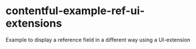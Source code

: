 # contentful-example-ref-ui-extensions
Example to display a reference field in a different way using a UI-extension
